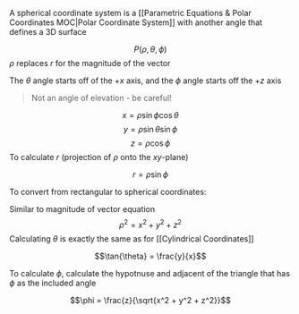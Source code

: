A spherical coordinate system is a [[Parametric Equations & Polar Coordinates MOC|Polar Coordinate System]] with another angle that defines a 3D surface

$$P(\rho, \theta, \phi)$$
$\rho$ replaces $r$ for the magnitude of the vector

The $\theta$ angle starts off of the $+x$ axis, and the $\phi$ angle starts off the $+z$ axis

> Not an angle of elevation - be careful!

$$x = \rho \sin{\phi} \cos{\theta}$$
$$y = \rho \sin{\theta} \sin{\phi}$$
$$z = \rho\cos{\phi}$$
To calculate $r$ (projection of $\rho$ onto the $xy$-plane)
	
$$r = \rho \sin{\phi}$$

To convert from rectangular to spherical coordinates:

Similar to magnitude of vector equation
$$\rho^2  = x^2  + y ^2 + z^2$$
Calculating $\theta$ is exactly the same as for [[Cylindrical Coordinates]]

$$\tan{\theta} = \frac{y}{x}$$

To calculate $\phi$, calculate the hypotnuse and adjacent of the triangle that has $\phi$ as the included angle

$$\phi = \frac{z}{\sqrt{x^2 + y^2 + z^2}}$$
